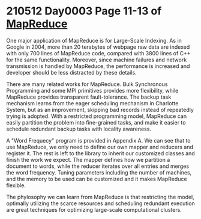 # 210512 Day0003 Page 11-13 of [MapReduce](https://pdos.csail.mit.edu/6.824/papers/mapreduce.pdf)

One major application of MapReduce is for Large-Scale Indexing. As in Google in 2004, more than 20 terabytes of webpage raw data are indexed with only 700 lines of MapReduce code, compared with 3800 lines of C++ for the same functionality. Moreover, since machine failures and network transmission is handled by MapReduce, the performance is increased and developer should be less distracted by these details.

There are many related works for MapReduce. Bulk Synchronous Programming and some MPI primitives provides more flexibility, while MapReduce provides transparent fault-tolerance. The backup task mechanism learns from the eager scheduling mechanism in Charlotte System, but as an improvement, skipping bad records instead of repeatedly trying is adopted. With a restricted programming model, MapReduce can easily partition the problem into fine-grained tasks, and make it easier to schedule redundant backup tasks with locality awareness.

A "Word Frequecy" program is provided in Appendix A. We can see that to use MapReduce, we only need to define our own mapper and reducers and register it. The rest is left to the library to inherit our customized classes and finish the work we expect. The mapper defines how we partition a document to words, while the reducer iterates over all entries and merges the word frequency. Tuning parameters including the number of machines, and the memory to be used can be customized and it makes MapReduce flexible.

The phylosophy we can learn from MapReduce is that restricting the model, optimally utilizing the scarce resources and scheduling redundant execution are great techniques for optimizing large-scale computational clusters.
